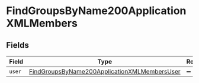 # FindGroupsByName200ApplicationXMLMembers


## Fields

| Field                                                                                                                   | Type                                                                                                                    | Required                                                                                                                | Description                                                                                                             |
| ----------------------------------------------------------------------------------------------------------------------- | ----------------------------------------------------------------------------------------------------------------------- | ----------------------------------------------------------------------------------------------------------------------- | ----------------------------------------------------------------------------------------------------------------------- |
| `user`                                                                                                                  | [FindGroupsByName200ApplicationXMLMembersUser](../../models/operations/findgroupsbyname200applicationxmlmembersuser.md) | :heavy_minus_sign:                                                                                                      | N/A                                                                                                                     |